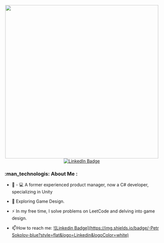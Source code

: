 <div id="header" align="center">
  <img src="https://media.giphy.com/media/bbgBcFQIYyIon1cxIA/giphy.gif" width="500"/>
</div>
<div id="header" align="center">
<a href="https://www.linkedin.com/in/petr-sokolov-83a805252/">
    <img src="https://img.shields.io/badge/LinkedIn-blue?style=for-the-badge&logo=linkedin&logoColor=white" alt="LinkedIn Badge"/>
  </a>
</div>

### :man_technologis: About Me :

- :telescope: - :computer: A former experienced product manager, now a C# developer, specializing in Unity

- :seedling: Exploring Game Design.

- :zap: In my free time, I solve problems on LeetCode and delving into game design.

- :mailbox:How to reach me: [![Linkedin Badge](https://img.shields.io/badge/-Petr Sokolov-blue?style=flat&logo=Linkedin&logoColor=white)](https://www.linkedin.com/in/petr-sokolov-83a805252/)

